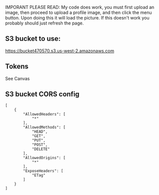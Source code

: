 IMPORANT PLEASE READ:
My code does work, you must first upload an image, then proceed to upload a profile image, and then click the menu button. Upon doing this it will load the picture. If this doesn't work you probably should just refresh the page. 


## S3 bucket to use:

https://bucket470570.s3.us-west-2.amazonaws.com

## Tokens 

See Canvas


## S3 bucket CORS config

```
[
    {
        "AllowedHeaders": [
            "*"
        ],
        "AllowedMethods": [
            "HEAD",
            "GET",
            "PUT",
            "POST",
            "DELETE"
        ],
        "AllowedOrigins": [
            "*"
        ],
        "ExposeHeaders": [
            "ETag"
        ]
    }
]
```
